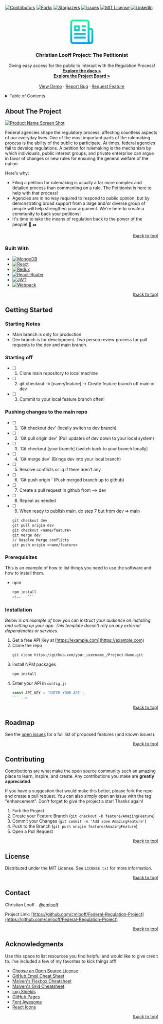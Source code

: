 <a name="readme-top"></a>

<!--
*** Thanks for checking out the Federal-Regulation Project. If you have a suggestion
*** that would make this better, please fork the repo and create a pull request
*** or simply open an issue with the tag "enhancement".
*** Don't forget to give the project a star!
*** Thanks again! Now go create something AMAZING! :D
-->

<!-- PROJECT SHIELDS -->
<!--
*** I'm using markdown "reference style" links for readability.
*** Reference links are enclosed in brackets [ ] instead of parentheses ( ).
*** See the bottom of this document for the declaration of the reference variables
*** for contributors-url, forks-url, etc. This is an optional, concise syntax you may use.
*** https://www.markdownguide.org/basic-syntax/#reference-style-links
-->

[![Contributors][contributors-shield]][contributors-url]
[![Forks][forks-shield]][forks-url]
[![Stargazers][stars-shield]][stars-url]
[![Issues][issues-shield]][issues-url]
[![MIT License][license-shield]][license-url]
[![LinkedIn][linkedin-shield]][linkedin-url]

<!-- PROJECT LOGO -->
<br />
<div align="center">
  <a href="https://github.com/cmlooff/Federal-Regulation-Project">
    <img src="images/logo.png" alt="Logo" width="80" height="80">
  </a>

  <h3 align="center">Christian Looff Project: The Petitionist</h3>

  <p align="center">
    Giving easy access for the public to interact with the Regulation Process!
    <br />
    <a href="https://github.com/cmlooff/Federal-Regulation-Project"><strong>Explore the docs »</strong></a>
    <br />
    <a href="https://github.com/users/cmlooff/projects/1"><strong>Explore the Project Board »</strong></a>
    <br />
    <br />
    <a href="https://github.com/cmlooff/Federal-Regulation-Project">View Demo</a>
    ·
    <a href="https://github.com/cmlooff/Federal-Regulation-Project/issues">Report Bug</a>
    ·
    <a href="https://github.com/cmlooff/Federal-Regulation-Project/issues">Request Feature</a>
  </p>
</div>

<!-- TABLE OF CONTENTS -->
<details>
  <summary>Table of Contents</summary>
  <ol>
    <li>
      <a href="#about-the-project">About The Project</a>
      <ul>
        <li><a href="#built-with">Built With</a></li>
      </ul>
    </li>
    <li>
      <a href="#getting-started">Getting Started</a>
      <ul>
        <li><a href="#prerequisites">Prerequisites</a></li>
      </ul>
    </li>
    <li><a href="#roadmap">Roadmap</a></li>
    <li><a href="#contributing">Contributing</a></li>
    <li><a href="#license">License</a></li>
    <li><a href="#contact">Contact</a></li>
    <li><a href="#acknowledgments">Acknowledgments</a></li>
  </ol>
</details>

<!-- ABOUT THE PROJECT -->

## About The Project

[![Product Name Screen Shot][product-screenshot]](https://example.com)

Federal agencies shape the regulatory process, affecting countless aspects of our everyday lives. One of the most important parts of the rulemaking process is the ability of the public to participate. At times, federal agencies fail to develop regulations. A petition for rulemaking is the mechanism by which individuals, public interest groups, and private enterprise can argue in favor of changes or new rules for ensuring the general welfare of the nation

Here's why:

- Filing a petition for rulemaking is usually a far more complex and detailed process than commenting on a rule. The Petitionist is here to help with that process!
- Agencies are in no way required to respond to public opinion, but by demonstrating broad support from a large and/or diverse group of people will help strengthen your argument. We're here to create a community to back your petitions!
- It's time to take the means of regulation back to the power of the people! :ledger: :black_nib:

<p align="right">(<a href="#readme-top">back to top</a>)</p>

### Built With

- [![MongoDB][mongodb]][mongodb-url]
- [![React][react.js]][react-url]
- [![Redux][redux]][redux-url]
- [![React-Router][react-router]][react-router-url]
- [![JWT][jwt]][jwt-url]
- [![Webpack][webpack]][webpack-url]

<p align="right">(<a href="#readme-top">back to top</a>)</p>

<!-- GETTING STARTED -->

## Getting Started

### Starting Notes

- Main branch is only for production
- Dev branch is for development. Two person review process for pull requests to the dev and main branch.

### Starting off

- [ ] 1. Clone main repository to local machine
- [ ] 2. git checkout -b [name/feature] -> Create feature branch off main or dev
- [ ] 3. Commit to your local feature branch often!

### Pushing changes to the main repo

- [ ] 1. 'Git checkout dev' (locally switch to dev branch)
- [ ] 2. 'Git pull origin dev' (Pull updates of dev down to your local system)
- [ ] 3. 'Git checkout [your branch] (switch back to your branch locally)
- [ ] 4. 'Git merge dev' (Brings dev into your local branch)
- [ ] 5. Resolve conflicts or :q if there aren't any
- [ ] 6. 'Git push origin <your branch>' (Push merged branch up to github)
- [ ] 7. Create a pull request in github from <your branch> ==> dev
- [ ] 8. Repeat as needed
- [ ] 9. When ready to publish main, do step 7 but from dev => main
  ```
  git checkout dev
  git pull origin dev
  git checkout <name/feature>
  git merge dev
  // Resolve Merge conflicts
  git push origin <name/feature>
  ```

### Prerequisites

This is an example of how to list things you need to use the software and how to install them.

- npm
  ````sh
  npm install
  <!--   ```
  ````

### Installation

_Below is an example of how you can instruct your audience on installing and setting up your app. This template doesn't rely on any external dependencies or services._

1. Get a free API Key at [https://example.com](https://example.com)
2. Clone the repo
   ```sh
   git clone https://github.com/your_username_/Project-Name.git
   ```
3. Install NPM packages
   ```sh
   npm install
   ```
4. Enter your API in `config.js`
   ````js
   const API_KEY = 'ENTER YOUR API';
   ``` -->
   ````

<p align="right">(<a href="#readme-top">back to top</a>)</p>

<!-- USAGE EXAMPLES -->
<!-- ## Usage

Use this space to show useful examples of how a project can be used. Additional screenshots, code examples and demos work well in this space. You may also link to more resources.

_For more examples, please refer to the [Documentation](https://example.com)_

<p align="right">(<a href="#readme-top">back to top</a>)</p>
 -->

<!-- ROADMAP -->

## Roadmap

<!--
- [x] Add Changelog
- [x] Add back to top links
- [ ] Add Additional Templates w/ Examples
- [ ] Add "components" document to easily copy & paste sections of the readme
- [ ] Multi-language Support
    - [ ] Chinese
    - [ ] Spanish -->

See the [open issues](https://github.com/cmlooff/Federal-Regulation-Project/issues) for a full list of proposed features (and known issues).

<p align="right">(<a href="#readme-top">back to top</a>)</p>

<!-- CONTRIBUTING -->

## Contributing

Contributions are what make the open source community such an amazing place to learn, inspire, and create. Any contributions you make are **greatly appreciated**.

If you have a suggestion that would make this better, please fork the repo and create a pull request. You can also simply open an issue with the tag "enhancement".
Don't forget to give the project a star! Thanks again!

1. Fork the Project
2. Create your Feature Branch (`git checkout -b feature/AmazingFeature`)
3. Commit your Changes (`git commit -m 'Add some AmazingFeature'`)
4. Push to the Branch (`git push origin feature/AmazingFeature`)
5. Open a Pull Request

<p align="right">(<a href="#readme-top">back to top</a>)</p>

<!-- LICENSE -->

## License

Distributed under the MIT License. See `LICENSE.txt` for more information.

<p align="right">(<a href="#readme-top">back to top</a>)</p>

<!-- CONTACT -->

## Contact

Christian Looff - [@cmlooff](https://github.com/cmlooff)

Project Link: [https://github.com/cmlooff/Federal-Regulation-Project](https://github.com/cmlooff/Federal-Regulation-Project)

<p align="right">(<a href="#readme-top">back to top</a>)</p>

<!-- ACKNOWLEDGMENTS -->

## Acknowledgments

Use this space to list resources you find helpful and would like to give credit to. I've included a few of my favorites to kick things off!

- [Choose an Open Source License](https://choosealicense.com)
- [GitHub Emoji Cheat Sheet](https://www.webpagefx.com/tools/emoji-cheat-sheet)
- [Malven's Flexbox Cheatsheet](https://flexbox.malven.co/)
- [Malven's Grid Cheatsheet](https://grid.malven.co/)
- [Img Shields](https://shields.io)
- [GitHub Pages](https://pages.github.com)
- [Font Awesome](https://fontawesome.com)
- [React Icons](https://react-icons.github.io/react-icons/search)

<p align="right">(<a href="#readme-top">back to top</a>)</p>

<!-- MARKDOWN LINKS & IMAGES -->
<!-- https://www.markdownguide.org/basic-syntax/#reference-style-links -->

[contributors-shield]: https://img.shields.io/github/contributors/cmlooff/Federal-Regulation-Project.svg?style=for-the-badge
[contributors-url]: https://github.com/cmlooff/Federal-Regulation-Project/graphs/contributors
[forks-shield]: https://img.shields.io/github/forks/cmlooff/Federal-Regulation-Project.svg?style=for-the-badge
[forks-url]: https://github.com/cmlooff/Federal-Regulation-Project/network/members
[stars-shield]: https://img.shields.io/github/stars/cmlooff/Federal-Regulation-Project.svg?style=for-the-badge
[stars-url]: https://github.com/cmlooff/Federal-Regulation-Project/stargazers
[issues-shield]: https://img.shields.io/github/issues/cmlooff/Federal-Regulation-Project.svg?style=for-the-badge
[issues-url]: https://github.com/cmlooff/Federal-Regulation-Project/issues
[license-shield]: https://img.shields.io/github/license/cmlooff/Federal-Regulation-Project.svg?style=for-the-badge
[license-url]: https://github.com/cmlooff/Federal-Regulation-Project/blob/master/LICENSE.txt
[linkedin-shield]: https://img.shields.io/badge/-LinkedIn-black.svg?style=for-the-badge&logo=linkedin&colorB=555
[linkedin-url]: https://www.linkedin.com/in/christian-looff/
[product-screenshot]: images/screeenshot.PNG

<!-- Library oof badges -->

[next.js]: https://img.shields.io/badge/next.js-000000?style=for-the-badge&logo=nextdotjs&logoColor=white
[next-url]: https://nextjs.org/
[vue.js]: https://img.shields.io/badge/Vue.js-35495E?style=for-the-badge&logo=vuedotjs&logoColor=4FC08D
[vue-url]: https://vuejs.org/
[angular.io]: https://img.shields.io/badge/Angular-DD0031?style=for-the-badge&logo=angular&logoColor=white
[angular-url]: https://angular.io/
[svelte.dev]: https://img.shields.io/badge/Svelte-4A4A55?style=for-the-badge&logo=svelte&logoColor=FF3E00
[svelte-url]: https://svelte.dev/
[laravel.com]: https://img.shields.io/badge/Laravel-FF2D20?style=for-the-badge&logo=laravel&logoColor=white
[laravel-url]: https://laravel.com
[bootstrap.com]: https://img.shields.io/badge/Bootstrap-563D7C?style=for-the-badge&logo=bootstrap&logoColor=white
[bootstrap-url]: https://getbootstrap.com
[jquery.com]: https://img.shields.io/badge/jQuery-0769AD?style=for-the-badge&logo=jquery&logoColor=white
[jquery-url]: https://jquery.com
[redux]: https://img.shields.io/badge/Redux-593D88?style=for-the-badge&logo=redux&logoColor=white
[redux-url]: https://redux.js.org/
[jwt]: https://img.shields.io/badge/JWT-000000?style=for-the-badge&logo=JSON%20web%20tokens&logoColor=white
[jwt-url]: https://jwt.io/
[react-router]: https://img.shields.io/badge/React_Router-CA4245?style=for-the-badge&logo=react-router&logoColor=white
[react-router-url]: https://reactrouter.com/en/main
[react.js]: https://img.shields.io/badge/React-20232A?style=for-the-badge&logo=react&logoColor=61DAFB
[react-url]: https://reactjs.org/
[reactrouter]: https://img.shields.io/badge/React_Router-CA4245?style=for-the-badge&logo=react-router&logoColor=white
[mongodb]: https://img.shields.io/badge/MongoDB-4EA94B?style=for-the-badge&logo=mongodb&logoColor=white
[mongodb-url]: https://www.mongodb.com/
[elephantsql]: https://img.shields.io/badge/PostgreSQL-316192?style=for-the-badge&logo=postgresql&logoColor=white
[elephantsql-url]: https://www.elephantsql.com/
[webpack]: https://img.shields.io/badge/webpack-%238DD6F9.svg?style=for-the-badge&logo=webpack&logoColor=black
[webpack-url]: https://webpack.js.org/plugins/html-webpack-plugin/
